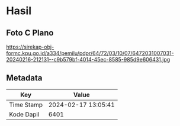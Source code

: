 # Hasil

## Foto C Plano

https://sirekap-obj-formc.kpu.go.id/a334/pemilu/pdpr/64/72/03/10/07/6472031007031-20240216-212131--c9b579bf-4014-45ec-8585-985d9e606431.jpg


## Metadata

| Key        | Value               |
| ---------- | ------------------- |
| Time Stamp | 2024-02-17 13:05:41 |
| Kode Dapil | 6401                |



